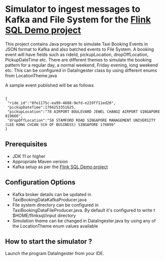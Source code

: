 # Simulator to ingest messages to Kafka and File System for the [Flink SQL Demo project](https://github.com/Zabi82/flinksql-demo)

This project contains Java program to simulate Taxi Booking Events in JSON format to Kafka and also 
batched events to File System. A booking event will have fields such as rideId, pickupLocation, 
dropOffLocation, PickupDateTime etc. There are different themes to simulate the booking pattern for a 
regular day, a normal weekend, Friday evening, long weekend etc. This can be configured in DataIngester class 
by using different enums from LocationTheme.java

A sample event published will be as follows

```

{
 "ride_id":"0fe1175c-ea99-4608-9efd-e219ff11ed20",
 "pickupDateTime":1704253351625,
 "pickupLocation":"78 AIRPORT BOULEVARD JEWEL CHANGI AIRPORT SINGAPORE 819666",
 "dropOffLocation":"50 STAMFORD ROAD SINGAPORE MANAGEMENT UNIVERSITY (LEE KONG CHIAN SCH OF BUSINESS) SINGAPORE 178899"
}

```

## Prerequisites

* JDK 11 or higher
* Appropriate Maven version
* Kafka setup as per the [Flink SQL Demo project](https://github.com/Zabi82/flinksql-demo)

## Configuration Options

* Kafka broker details can be updated in TaxiBookingDataKafkaProducer.java
* File system directory can be configured in TaxiBookingDataFileProducer.java. By default it's 
configured to write t $HOME/flinksql/input directory
* Simulation theme can be changed in DataIngester.java by using any of the LocationTheme enum values available

## How to start the simulator ?

Launch the program DataIngester from your IDE.
